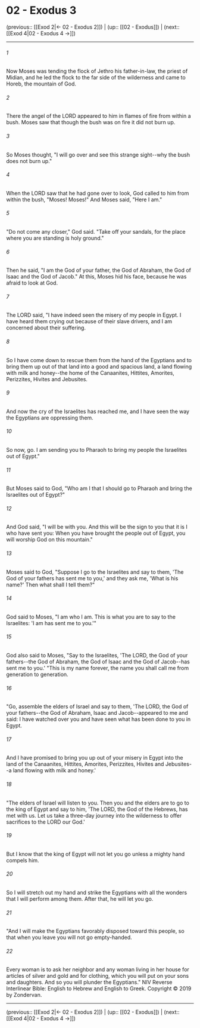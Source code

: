 # 02 - Exodus 3

(previous:: [[Exod 2|← 02 - Exodus 2]]) | (up:: [[02 - Exodus]]) | (next:: [[Exod 4|02 - Exodus 4 →]])

***


###### 1 
Now Moses was tending the flock of Jethro his father-in-law, the priest of Midian, and he led the flock to the far side of the wilderness and came to Horeb, the mountain of God. 

###### 2 
There the angel of the LORD appeared to him in flames of fire from within a bush. Moses saw that though the bush was on fire it did not burn up. 

###### 3 
So Moses thought, "I will go over and see this strange sight--why the bush does not burn up." 

###### 4 
When the LORD saw that he had gone over to look, God called to him from within the bush, "Moses! Moses!" And Moses said, "Here I am." 

###### 5 
"Do not come any closer," God said. "Take off your sandals, for the place where you are standing is holy ground." 

###### 6 
Then he said, "I am the God of your father, the God of Abraham, the God of Isaac and the God of Jacob." At this, Moses hid his face, because he was afraid to look at God. 

###### 7 
The LORD said, "I have indeed seen the misery of my people in Egypt. I have heard them crying out because of their slave drivers, and I am concerned about their suffering. 

###### 8 
So I have come down to rescue them from the hand of the Egyptians and to bring them up out of that land into a good and spacious land, a land flowing with milk and honey--the home of the Canaanites, Hittites, Amorites, Perizzites, Hivites and Jebusites. 

###### 9 
And now the cry of the Israelites has reached me, and I have seen the way the Egyptians are oppressing them. 

###### 10 
So now, go. I am sending you to Pharaoh to bring my people the Israelites out of Egypt." 

###### 11 
But Moses said to God, "Who am I that I should go to Pharaoh and bring the Israelites out of Egypt?" 

###### 12 
And God said, "I will be with you. And this will be the sign to you that it is I who have sent you: When you have brought the people out of Egypt, you will worship God on this mountain." 

###### 13 
Moses said to God, "Suppose I go to the Israelites and say to them, 'The God of your fathers has sent me to you,' and they ask me, 'What is his name?' Then what shall I tell them?" 

###### 14 
God said to Moses, "I am who I am. This is what you are to say to the Israelites: 'I am has sent me to you.'" 

###### 15 
God also said to Moses, "Say to the Israelites, 'The LORD, the God of your fathers--the God of Abraham, the God of Isaac and the God of Jacob--has sent me to you.' "This is my name forever, the name you shall call me from generation to generation. 

###### 16 
"Go, assemble the elders of Israel and say to them, 'The LORD, the God of your fathers--the God of Abraham, Isaac and Jacob--appeared to me and said: I have watched over you and have seen what has been done to you in Egypt. 

###### 17 
And I have promised to bring you up out of your misery in Egypt into the land of the Canaanites, Hittites, Amorites, Perizzites, Hivites and Jebusites--a land flowing with milk and honey.' 

###### 18 
"The elders of Israel will listen to you. Then you and the elders are to go to the king of Egypt and say to him, 'The LORD, the God of the Hebrews, has met with us. Let us take a three-day journey into the wilderness to offer sacrifices to the LORD our God.' 

###### 19 
But I know that the king of Egypt will not let you go unless a mighty hand compels him. 

###### 20 
So I will stretch out my hand and strike the Egyptians with all the wonders that I will perform among them. After that, he will let you go. 

###### 21 
"And I will make the Egyptians favorably disposed toward this people, so that when you leave you will not go empty-handed. 

###### 22 
Every woman is to ask her neighbor and any woman living in her house for articles of silver and gold and for clothing, which you will put on your sons and daughters. And so you will plunder the Egyptians." NIV Reverse Interlinear Bible: English to Hebrew and English to Greek. Copyright © 2019 by Zondervan.

***

(previous:: [[Exod 2|← 02 - Exodus 2]]) | (up:: [[02 - Exodus]]) | (next:: [[Exod 4|02 - Exodus 4 →]])
